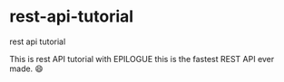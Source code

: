 # rest-api-tutorial
rest api tutorial

This is rest API tutorial with EPILOGUE this is the fastest REST API ever made. :smile:

